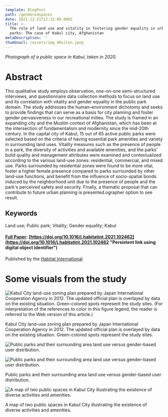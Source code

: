 ```yaml
---
template: BlogPost
path: /genderedspaces
date: 2021-12-21T12:12:00.000Z
title: >-
  The role of land use and vitality in fostering gender equality in urban public
  parks: The case of Kabul city, Afghanistan
metaDescription: ''
thumbnail: /assets/img_40siton.jpeg
---
```

*Photograph of a public space in Kabul, taken in 2020.*



# Abstract

This qualitative study employs observation, one-on-one semi-structured interviews, and questionnaire data collection methods to focus on land use and its correlation with vitality and gender equality in the public park domain. The study addresses the human–environment dichotomy and seeks to provide findings that can serve as a basis for city planning and foster gender pervasiveness in our recreational milieu. The study is framed in an expanding city and the Muslim context of Afghanistan, which has been at the intersection of fundamentalism and modernity since the mid-20th century. In the capital city of Kabul, 15 out of 65 active public parks were selected based on the criteria of having essential park amenities and variety in surrounding land uses. Vitality measures such as the presence of people in a park, the diversity of activities and available amenities, and the parks' build quality and management attributes were examined and contextualized according to the various land-use zones: residential, commercial, and mixed use. Parks surrounded by residential zones were found to be more vital, foster a higher female presence compared to parks surrounded by other land-use functions, and benefit from the influence of socio-spatial bonds induced by the neighborhood unit due to the presence of people and the park's perceived safety and security. Finally, a thematic proposal that can contribute to future urban planning is presented.ographer option to see result.

## Keywords

Land use; Public park; Vitality; Gender equality; Kabul

#### **[F﻿ull Paper](https://doi.org/10.1016/j.habitatint.2021.102462): [https://doi.org/10.1016/j.habitatint.2021.102462](https://doi.org/10.1016/j.habitatint.2021.102462 "Persistent link using digital object identifier")**

P﻿ublished by the [Habitat International](https://www.sciencedirect.com/journal/habitat-international "Go to Habitat International on ScienceDirect")


# Some visuals from the study

![Kabul City land-use zoning plan prepared by Japan International Cooperation Agency in 2012. The updated official plan is overlayed by data on the existing situation. Green-colored spots represent the study sites. (For interpretation of the references to color in this figure legend, the reader is referred to the Web version of this article.)](/assets/1-s2.0-S019739752100151X-gr1_lrg.jpg)

Kabul City land-use zoning plan prepared by Japan International Cooperation Agency in 2012. The updated official plan is overlayed by data on the existing situation. Green-colored spots represent the study sites.

![](/assets/1-s2.0-S019739752100151X-gr3a_lrg.jpg "Public parks and their surrounding area land use versus gender-based user distribution.")

![Public parks and their surrounding area land use versus gender-based user distribution.](/assets/1-s2.0-S019739752100151X-gr3b_lrg.jpg)

Public parks and their surrounding area land use versus gender-based user distribution.

![A map of two public spaces in Kabul City illustrating the existence of diverse activities and amenities.](/assets/1-s2.0-S019739752100151X-gr5_lrg.jpg)

A map of two public spaces in Kabul City illustrating the existence of diverse activities and amenities.
